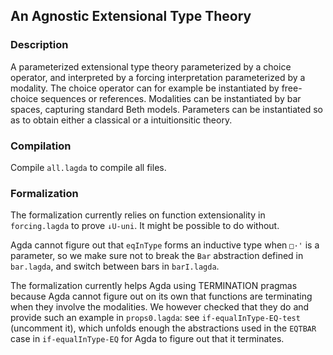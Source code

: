 ## An Agnostic Extensional Type Theory

### Description

A parameterized extensional type theory parameterized by a choice
operator, and interpreted by a forcing interpretation parameterized by
a modality. The choice operator can for example be instantiated by
free-choice sequences or references. Modalities can be instantiated by
bar spaces, capturing standard Beth models. Parameters can be
instantiated so as to obtain either a classical or a intuitionsitic
theory.

### Compilation

Compile `all.lagda` to compile all files.

### Formalization

The formalization currently relies on function extensionality in
`forcing.lagda` to prove `↓U-uni`. It might be possible to do without.

Agda cannot figure out that `eqInType` forms an inductive type when
`□·'` is a parameter, so we make sure not to break the `Bar`
abstraction defined in `bar.lagda`, and switch between bars in
`barI.lagda`.

The formalization currently helps Agda using TERMINATION pragmas
because Agda cannot figure out on its own that functions are
terminating when they involve the modalities. We however checked that
they do and provide such an example in `props0.lagda`: see
`if-equalInType-EQ-test` (uncomment it), which unfolds enough the
abstractions used in the `EQTBAR` case in `if-equalInType-EQ` for Agda
to figure out that it terminates.
